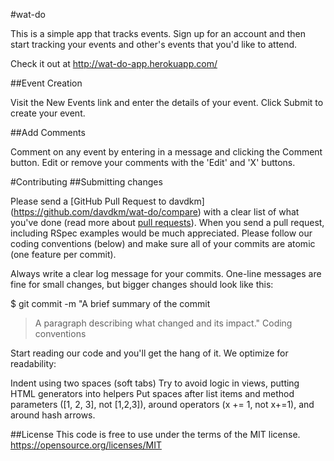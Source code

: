 #wat-do

This is a simple app that tracks events. Sign up for an account and then start tracking your events and other's events that you'd like to attend.

Check it out at http://wat-do-app.herokuapp.com/

##Event Creation

Visit the New Events link and enter the details of your event. Click Submit to create your event.

##Add Comments

Comment on any event by entering in a message and clicking the Comment button. Edit or remove your comments with the 'Edit' and 'X' buttons.

#Contributing
##Submitting changes

Please send a [GitHub Pull Request to davdkm] (https://github.com/davdkm/wat-do/compare) with a clear list of what you've done (read more about [pull requests](http://help.github.com/pull-requests/)). When you send a pull request, including RSpec examples would be much appreciated. Please follow our coding conventions (below) and make sure all of your commits are atomic (one feature per commit).

Always write a clear log message for your commits. One-line messages are fine for small changes, but bigger changes should look like this:

$ git commit -m "A brief summary of the commit
>
> A paragraph describing what changed and its impact."
Coding conventions

Start reading our code and you'll get the hang of it. We optimize for readability:

Indent using two spaces (soft tabs)
Try to avoid logic in views, putting HTML generators into helpers
Put spaces after list items and method parameters ([1, 2, 3], not [1,2,3]), around operators (x += 1, not x+=1), and around hash arrows.

##License
This code is free to use under the terms of the MIT license. https://opensource.org/licenses/MIT
